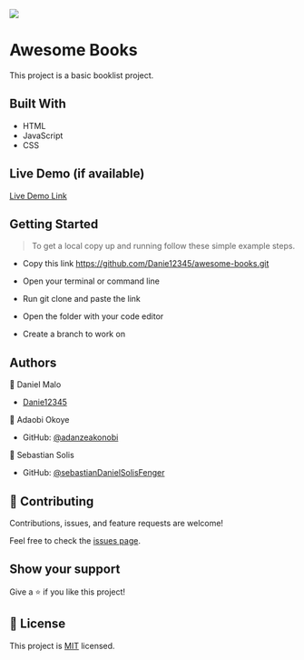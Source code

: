 ![](https://img.shields.io/badge/Microverse-blueviolet)

# Awesome Books

This project is a basic booklist project.

## Built With

- HTML
- JavaScript
- CSS

## Live Demo (if available)

[Live Demo Link](https://danie12345.github.io/awesome-books/)

## Getting Started

> To get a local copy up and running follow these simple example steps.

- Copy this link https://github.com/Danie12345/awesome-books.git

- Open your terminal or command line

- Run git clone and paste the link

- Open the folder with your code editor

- Create a branch to work on

## Authors

👤 Daniel Malo

- [Danie12345](https://github.com/Danie12345)

👤 Adaobi Okoye

- GitHub: [@adanzeakonobi](https://github.com/adanzeakonobi)

👤 Sebastian Solis

- GitHub: [@sebastianDanielSolisFenger](https://github.com/SebastianSolisFenger)

## 🤝 Contributing

Contributions, issues, and feature requests are welcome!

Feel free to check the [issues page](../../issues/).

## Show your support

Give a ⭐️ if you like this project!

## 📝 License

This project is [MIT](./MIT.md) licensed.
